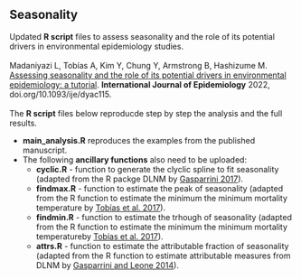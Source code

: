 ## Seasonality
Updated **R script** files to assess seasonality and the role of its potential drivers in environmental epidemiology studies.
<br>
<br>
Madaniyazi L, Tobías A, Kim Y, Chung Y, Armstrong B, Hashizume M. <a href="https://academic.oup.com/ije/advance-article/doi/10.1093/ije/dyac115/6593248" target="_blank">Assessing seasonality and the role of its potential drivers in environmental epidemiology: a tutorial</a>. <b>International Journal of Epidemiology</b> 2022, doi.org/10.1093/ije/dyac115.
<br>
<br>
The **R script** files below reproducde step by step the analysis and the full results. 
<br>
* **main_analysis.R** reproduces the examples from the published manuscript. 
* The following **ancillary functions** also need to be uploaded: 
    * **cyclic.R** - function to generate the clyclic spline to fit seasonality (adapted from the R packge DLNM by <a href="https://pubmed.ncbi.nlm.nih.gov/22003319/" target="_blank">Gasparrini 2017</a>).  
    * **findmax.R** - function to estimate the peak of seasonality (adapted from the R function to estimate the minimum the minimum mortality temperature by <a href="https://pubmed.ncbi.nlm.nih.gov/27748681/" target="_blank">Tobías et al. 2017</a>). 
    * **findmin.R** - function to estimate the trhough of seasonality (adapted from the R function to estimate the minimum the minimum mortality temperatureby <a href="https://pubmed.ncbi.nlm.nih.gov/27748681/" target="_blank">Tobías et al. 2017</a>). 
    * **attrs.R** - function to estimate the attributable fraction of seasonality (adapted from the R function to estimate attributable measures from DLNM by <a href="https://pubmed.ncbi.nlm.nih.gov/24758509/" target="_blank">Gasparrini and Leone 2014</a>). 
